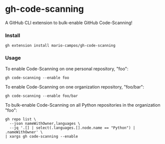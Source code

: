 # gh-code-scanning

A GitHub CLI extension to bulk-enable GitHub Code-Scanning!

### Install

```shell
gh extension install mario-campos/gh-code-scanning
```

### Usage

To enable Code-Scanning on one personal repository, "foo":

```shell
gh code-scanning --enable foo
```

To enable Code-Scanning on one organization repository, "foo/bar":

```shell
gh code-scanning --enable foo/bar
```

To bulk-enable Code-Scanning on all Python repositories in the organization "foo":

```shell
gh repo list \
  --json nameWithOwner,languages \
  --jq '.[] | select(.languages.[].node.name == "Python") | .nameWithOwner' \
| xargs gh code-scanning --enable
```
